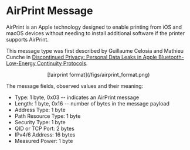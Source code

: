 <h1>AirPrint Message</h1>

<p> 
AirPrint is an Apple technology designed to enable printing from iOS and macOS
devices without needing to install additional software if the printer supports
AirPrint. 
</p> 

<p>
This message type was first described by Guillaume Celosia and Mathieu Cunche in 
<a
href="https://petsymposium.org/2020/files/papers/issue1/popets-2020-0003.pdf">Discontinued
Privacy: Personal Data Leaks in Apple Bluetooth-Low-Energy Continuity
Protocols</a>.
</p>

<div align="center">
[!airprint format](/figs/airprint_format.png)
</div>


<p>The message fields, observed values and their meaning:</p>

<ul>
<li>
Type: 1 byte, 0x03 -- indicates an AirPrint message
</li>
<li>
Length: 1 byte, 0x16 -- number of bytes in the message payload
</li>
<li>
Address Type: 1 byte
</li>
<li>
Path Resource Type: 1 byte
</li>
<li>
Security Type: 1 byte
</li>
<li>
QID or TCP Port: 2 bytes
</li>
<li>
IPv4/6 Address: 16 bytes
</li>
<li>
Measured Power: 1 byte
</li>
</ul>
